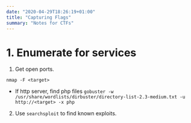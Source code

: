 ```yaml
---
date: "2020-04-29T18:26:19+01:00"
title: "Capturing Flags"
summary: "Notes for CTFs"
---
```


# 1. Enumerate for services

1. Get open ports.
```
nmap -F <target>
```
  * If http server, find php files `gobuster -w /usr/share/wordlists/dirbuster/directory-list-2.3-medium.txt -u http://<target> -x php`

2. Use `searchsploit` to find known exploits.
